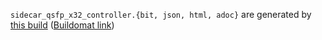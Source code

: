`sidecar_qsfp_x32_controller.{bit, json, html, adoc}` are generated by
[this build](https://github.com/oxidecomputer/quartz/pull/69/checks?check_run_id=10441428065)
([Buildomat link](https://buildomat.eng.oxide.computer/wg/0/details/01GNYWZ3XZFDHKRB61HNH036S4/aWPz8fPiQ6jOrXAJlkRZKUIUtR9P9qI5nuaakEz7kxPjwD6O/01GNYWZK6R33T54B2WREVNT9KG))
